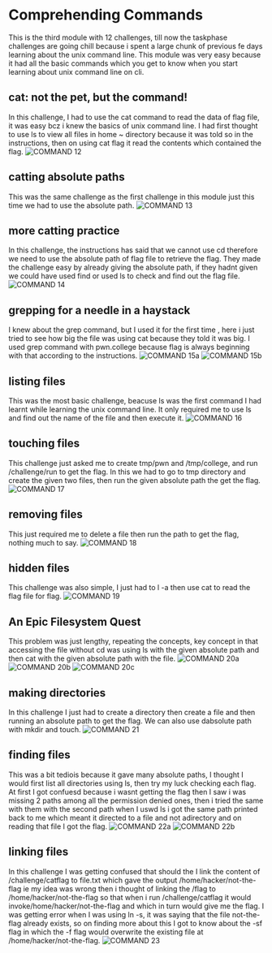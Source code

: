 # Comprehending Commands
This is the third module with 12 challenges, till now the taskphase challenges are going chill because i spent a large chunk of previous fe days learning about the unix command line. This module was very easy because it had all the basic commands which you get to know when you start learning about unix command line on cli.

## cat: not the pet, but the command!
In this challenge, I had to use the cat command to read the data of flag file, it was easy bcz i knew the basics of unix command line. I had first thought to use ls to view all files in home ~ directory because it was told so in the instructions, then on using cat flag it read the contents which contained the flag.
![COMMAND 12](screenshots/screenshot12.png)

## catting absolute paths
This was the same challenge as the first challenge in this module just this time we had to use the absolute path.
![COMMAND 13](screenshots/screenshot13.png)

## more catting practice
In this challenge, the instructions has said that we cannot use cd therefore we need to use the absolute path of flag file to retrieve the flag. They made the challenge easy by already giving the absolute path, if they hadnt given we could have used find or used ls to check and find out the flag file.
![COMMAND 14](screenshots/screenshot14.png)

## grepping for a needle in a haystack
I knew about the grep command, but I used it for the first time , here i just tried to see how big the file was using cat because they told it was big. I used grep command with pwn.college because flag is always beginning with that according to the instructions.
![COMMAND 15a](screenshots/screenshot15a.png)
![COMMAND 15b](screenshots/screenshot15b.png)

## listing files
This was the most basic challenge, beacuse ls was the first command I had learnt while learning the unix command line. It only required me to use ls and find out the name of the file and then execute it.
![COMMAND 16](screenshots/screenshot16.png)

## touching files
This challenge just asked me to create tmp/pwn and /tmp/college, and run /challenge/run to get the flag. In this we had to go to tmp directory and create the given two files, then run the given absolute path the get the flag.
![COMMAND 17](screenshots/screenshot17.png)

## removing files
This just required me to delete a file then run the path to get the flag, nothing much to say.
![COMMAND 18](screenshots/screenshot18.png)

## hidden files
This challenge was also simple, I just had to l -a then use cat to read the flag file for flag.
![COMMAND 19](screenshots/screenshot19.png)

## An Epic Filesystem Quest
This problem was just lengthy, repeating the concepts, key concept in that accessing the file without cd was using ls with the given absolute path and then cat with the given absolute path with the file.
![COMMAND 20a](screenshots/screenshot20a.png)
![COMMAND 20b](screenshots/screenshot20b.png)
![COMMAND 20c](screenshots/screenshot20c.png)

## making directories
In this challenge I just had to create a directory then create a file and then running an absolute path to get the flag. We can also use dabsolute path with mkdir and touch.
![COMMAND 21](screenshots/screenshot21.png)

## finding files
This was a bit tediois because it gave many absolute paths, I thought I would first list all directories using ls, then try my luck checking each flag. At first I got confuesd because i wasnt getting the flag then I saw i was missing 2 paths among all the permission denied ones, then i tried the same with them with the second path when I uswd ls i got the same path printed back to me which meant it directed to a file and not adirectory and on reading that file I got the flag. 
![COMMAND 22a](screenshots/screenshot22a.png)
![COMMAND 22b](screenshots/screenshot22b.png)

## linking files
In this challenge I was getting confused that should the I link the content of /challenge/catflag  to file.txt which gave the output /home/hacker/not-the-flag ie my idea was wrong then i thought of linking the /flag to /home/hacker/not-the-flag so that when i run /challenge/catflag it would invoke/home/hacker/not-the-flag and which in turn would give me the flag. I was getting error when I was using ln -s, it was saying that the file not-the-flag already exists, so on finding more about this I got to know about the -sf flag in which the -f flag would overwrite the existing file at /home/hacker/not-the-flag.
![COMMAND 23](screenshots/screenshot23.png)



